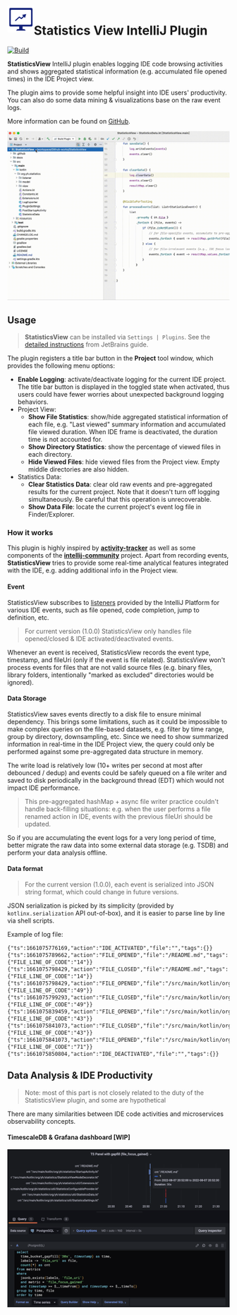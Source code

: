<img src="src/main/resources/META-INF/pluginIcon.svg" width="60" height="60" alt="icon" align="left"/>

Statistics View IntelliJ Plugin
===

[![Build](https://github.com/yaohui-wyh/StatisticsView/actions/workflows/build.yml/badge.svg)](https://github.com/yaohui-wyh/StatisticsView/actions/workflows/build.yml)

<!-- Plugin description -->
**StatisticsView** IntelliJ plugin enables logging IDE code browsing activities and shows aggregated statistical information (e.g. accumulated file opened times) in the IDE Project view.

The plugin aims to provide some helpful insight into IDE users' productivity. You can also do some data mining & visualizations base on the raw event logs.

More information can be found on [GitHub](https://github.com/yaohui-wyh/StatisticsView).

<!-- Plugin description end -->

<img src="docs/demo.gif" width="640" alt="demo"/>

## Usage

> **StatisticsView** can be installed via `Settings | Plugins`. See the [detailed instructions](https://www.jetbrains.com/help/idea/managing-plugins.html#) from JetBrains guide.

The plugin registers a title bar button in the **Project** tool window, which provides the following menu options:

- **Enable Logging**: activate/deactivate logging for the current IDE project. The title bar button is displayed in the toggled state when activated, thus users could have fewer worries about unexpected background logging behaviors.
- Project View:
    - **Show File Statistics**: show/hide aggregated statistical information of each file, e.g. "Last viewed" summary information and accumulated file viewed duration. When IDE frame is deactivated, the duration time is not accounted for.
    - **Show Directory Statistics**: show the percentage of viewed files in each directory.
    - **Hide Viewed Files**: hide viewed files from the Project view. Empty middle directories are also hidden.
- Statistics Data:
    - **Clear Statistics Data**: clear old raw events and pre-aggregated results for the current project. Note that it doesn't turn off logging simultaneously. Be careful that this operation is unrecoverable.
    - **Show Data File**: locate the current project's event log file in Finder/Explorer.

### How it works

This plugin is highly inspired by [**activity-tracker**](https://github.com/dkandalov/activity-tracker) as well as some components of the [**intellij-community**](https://github.com/JetBrains/intellij-community) project. Apart from recording events, **StatisticsView** tries to provide some real-time analytical features integrated with the IDE, e.g. adding additional info in the Project view.

#### Event

StatisticsView subscribes to [listeners](https://plugins.jetbrains.com/docs/intellij/plugin-listeners.html) provided by the IntelliJ Platform for various IDE events, such as file opened, code completion, jump to definition, etc.

> For current version (1.0.0) StatisticsView only handles file opened/closed & IDE activated/deactivated events.

Whenever an event is received, StatisticsView records the event type, timestamp, and fileUri (only if the event is file related). StatisticsView won't process events for files that are not valid source files (e.g. binary files, library folders, intentionally "marked as excluded" directories would be ignored).

#### Data Storage

StatisticsView saves events directly to a disk file to ensure minimal dependency. This brings some limitations, such as it could be impossible to make complex queries on the file-based datasets, e.g. filter by time range,  group by directory, downsampling, etc. Since we need to show summarized information in real-time in the IDE Project view, the query could only be performed against some pre-aggregated data structure in memory.

The write load is relatively low (10+ writes per second at most after debounced / dedup) and events could be safely queued on a file writer and saved to disk periodically in the background thread (EDT) which would not impact IDE performance.

> This pre-aggregated hashMap + async file writer practice couldn't handle back-filling situations: e.g. when the user performs a file renamed action in IDE, events with the previous fileUri should be updated.

So if you are accumulating the event logs for a very long period of time, better migrate the raw data into some external data storage (e.g. TSDB) and perform your data analysis offline.

#### Data format

> For the current version (1.0.0), each event is serialized into JSON string format, which could change in future versions.

JSON serialization is picked by its simplicity (provided by `kotlinx.serialization` API out-of-box), and it is easier to parse line by line via shell scripts.

Example of log file:

```
{"ts":1661075776169,"action":"IDE_ACTIVATED","file":"","tags":{}}
{"ts":1661075789662,"action":"FILE_OPENED","file":"/README.md","tags":{"FILE_LINE_OF_CODE":"14"}}
{"ts":1661075798429,"action":"FILE_CLOSED","file":"/README.md","tags":{"FILE_LINE_OF_CODE":"14"}}
{"ts":1661075798429,"action":"FILE_OPENED","file":"/src/main/kotlin/org/yh/statistics/listener/MyFileEditorManagerListener.kt","tags":{"FILE_LINE_OF_CODE":"49"}}
{"ts":1661075799293,"action":"FILE_CLOSED","file":"/src/main/kotlin/org/yh/statistics/listener/MyFileEditorManagerListener.kt","tags":{"FILE_LINE_OF_CODE":"49"}}
{"ts":1661075839459,"action":"FILE_OPENED","file":"/src/main/kotlin/org/yh/statistics/view/MyViewTreeStructureProvider.kt","tags":{"FILE_LINE_OF_CODE":"43"}}
{"ts":1661075841073,"action":"FILE_CLOSED","file":"/src/main/kotlin/org/yh/statistics/view/MyViewTreeStructureProvider.kt","tags":{"FILE_LINE_OF_CODE":"43"}}
{"ts":1661075841073,"action":"FILE_OPENED","file":"/src/main/kotlin/org/yh/statistics/view/MyViewNodeDecorator.kt","tags":{"FILE_LINE_OF_CODE":"71"}}
{"ts":1661075850804,"action":"IDE_DEACTIVATED","file":"","tags":{}}
```

## Data Analysis & IDE Productivity

> Note: most of this part is not closely related to the duty of the StatisticsView plugin, and some are hypothetical

There are many similarities between IDE code activities and microservices observability concepts.

#### TimescaleDB & Grafana dashboard [WIP]

<img src="docs/grafana.png" width="800"/>
